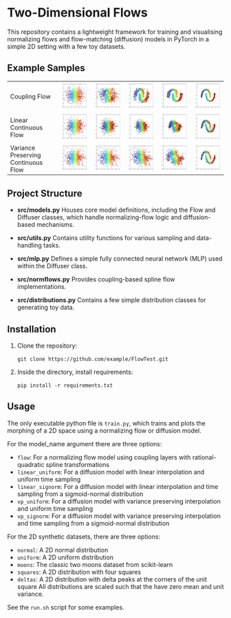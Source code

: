 # Two-Dimensional Flows

This repository contains a lightweight framework for training and visualising normalizing flows
and flow-matching (diffusion) models in PyTorch in a simple 2D setting with a few toy datasets.

## Example Samples

|||||||
|-|-|-|-|-|-|
| Coupling Flow | ![Flow Sample 1](plots/flow_moons_normal/samples_1.png)   | ![Flow Sample 2](plots/flow_moons_normal/samples_2.png)   | ![Flow Sample 3](plots/flow_moons_normal/samples_3.png)   | ![Flow Sample 4](plots/flow_moons_normal/samples_4.png)   | ![Flow Sample 5](plots/flow_moons_normal/samples_5.png)   |
| Linear Continuous Flow| ![Diff Sample 1](plots/linear_signorm_moons_normal/samples_1.png) | ![Diff Sample 2](plots/linear_signorm_moons_normal/samples_2.png) | ![Diff Sample 3](plots/linear_signorm_moons_normal/samples_3.png) | ![Diff Sample 4](plots/linear_signorm_moons_normal/samples_4.png) | ![Diff Sample 5](plots/linear_signorm_moons_normal/samples_5.png) |
| Variance Preserving Continuous Flow| ![Diff Sample 1](plots/vp_signorm_moons_normal/samples_1.png) | ![Diff Sample 2](plots/vp_signorm_moons_normal/samples_2.png) | ![Diff Sample 3](plots/vp_signorm_moons_normal/samples_3.png) | ![Diff Sample 4](plots/vp_signorm_moons_normal/samples_4.png) | ![Diff Sample 5](plots/vp_signorm_moons_normal/samples_5.png) |






## Project Structure

- **src/models.py**
  Houses core model definitions, including the Flow and Diffuser classes, which handle
  normalizing-flow logic and diffusion-based mechanisms.

- **src/utils.py**
  Contains utility functions for various sampling and data-handling tasks.

- **src/mlp.py**
  Defines a simple fully connected neural network (MLP) used within the Diffuser class.

- **src/normflows.py**
  Provides coupling-based spline flow implementations.

- **src/distributions.py**
  Contains a few simple distribution classes for generating toy data.

## Installation

1. Clone the repository:
   ```
   git clone https://github.com/example/FlowTest.git
   ```
2. Inside the directory, install requirements:
   ```
   pip install -r requirements.txt
   ```

## Usage

The only executable python file is `train.py`, which trains and plots the morphing of a 2D space using a normalizing flow or diffusion model.

For the model_name argument there are three options:
- `flow`: For a normalizing flow model using coupling layers with rational-quadratic spline transformations
- `linear_uniform`: For a diffusion model with linear interpolation and uniform time sampling
- `linear_signorm`: For a diffusion model with linear interpolation and time sampling from a sigmoid-normal distribution
- `vp_uniform`: For a diffusion model with variance preserving interpolation and uniform time sampling
- `vp_signorm`: For a diffusion model with variance preserving interpolation and time sampling from a sigmoid-normal distribution

For the 2D synthetic datasets, there are three options:
 - `normal`: A 2D normal distribution
 - `uniform`: A 2D uniform distribution
 - `moons`: The classic two moons dataset from scikit-learn
 - `squares`: A 2D distribution with four squares
 - `deltas`: A 2D distribution with delta peaks at the corners of the unit square
All distributions are scaled such that the have zero mean and unit variance.

See the `run.sh` script for some examples.
